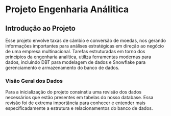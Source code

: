 # Projeto Engenharia Análitica

## Introdução ao Projeto

Esse projeto envolve taxas de câmbio e conversão de moedas, nos gerando informações importantes para análises estratégicas em direção ao negócio de uma empresa multinacional. Tarefas estruturadas em torno dos princípios da engenharia analítica, utiliza ferramentas modernas para dados, incluindo DBT para modelagem de dados e Snowflake para gerenciamento e armazenamento do banco de dados.

### Visão Geral dos Dados

Para a inicialização do projeto consinstiu uma revisão dos dados necessários que estão presentes em tabelas do nosso database. Essa revisão foi de extrema importância para conhecer e entender mais específicadamente a estrutura e relacionamentos do banco de dados.
